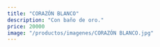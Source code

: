 ```yaml
---
title: "CORAZÓN BLANCO"
description: "Con baño de oro."
price: 20000
image: "/productos/imagenes/CORAZÓN BLANCO.jpg"
---
```


